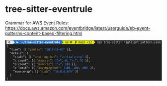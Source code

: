# tree-sitter-eventrule
Grammar for AWS Event Rules: https://docs.aws.amazon.com/eventbridge/latest/userguide/eb-event-patterns-content-based-filtering.html

![Syntax Highlighting](highlight.png)
